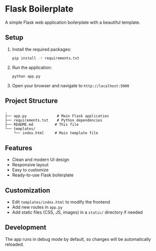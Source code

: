 # Flask Boilerplate

A simple Flask web application boilerplate with a beautiful template.

## Setup

1. Install the required packages:
   ```bash
   pip install -r requirements.txt
   ```

2. Run the application:
   ```bash
   python app.py
   ```

3. Open your browser and navigate to `http://localhost:5000`

## Project Structure

```
.
├── app.py              # Main Flask application
├── requirements.txt    # Python dependencies
├── README.md          # This file
└── templates/
    └── index.html     # Main template file
```

## Features

- Clean and modern UI design
- Responsive layout
- Easy to customize
- Ready-to-use Flask boilerplate

## Customization

- Edit `templates/index.html` to modify the frontend
- Add new routes in `app.py`
- Add static files (CSS, JS, images) in a `static/` directory if needed

## Development

The app runs in debug mode by default, so changes will be automatically reloaded. 